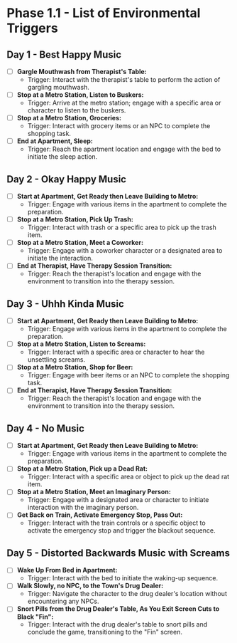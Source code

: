 # Phase 1.1 - List of Environmental Triggers

## Day 1 - Best Happy Music
- [ ] **Gargle Mouthwash from Therapist's Table:**
  - Trigger: Interact with the therapist's table to perform the action of gargling mouthwash.
- [ ] **Stop at a Metro Station, Listen to Buskers:**
  - Trigger: Arrive at the metro station; engage with a specific area or character to listen to the buskers.
- [ ] **Stop at a Metro Station, Groceries:**
  - Trigger: Interact with grocery items or an NPC to complete the shopping task.
- [ ] **End at Apartment, Sleep:**
  - Trigger: Reach the apartment location and engage with the bed to initiate the sleep action.

## Day 2 - Okay Happy Music
- [ ] **Start at Apartment, Get Ready then Leave Building to Metro:**
  - Trigger: Engage with various items in the apartment to complete the preparation.
- [ ] **Stop at a Metro Station, Pick Up Trash:**
  - Trigger: Interact with trash or a specific area to pick up the trash item.
- [ ] **Stop at a Metro Station, Meet a Coworker:**
  - Trigger: Engage with a coworker character or a designated area to initiate the interaction.
- [ ] **End at Therapist, Have Therapy Session Transition:**
  - Trigger: Reach the therapist's location and engage with the environment to transition into the therapy session.

## Day 3 - Uhhh Kinda Music
- [ ] **Start at Apartment, Get Ready then Leave Building to Metro:**
  - Trigger: Engage with various items in the apartment to complete the preparation.
- [ ] **Stop at a Metro Station, Listen to Screams:**
  - Trigger: Interact with a specific area or character to hear the unsettling screams.
- [ ] **Stop at a Metro Station, Shop for Beer:**
  - Trigger: Engage with beer items or an NPC to complete the shopping task.
- [ ] **End at Therapist, Have Therapy Session Transition:**
  - Trigger: Reach the therapist's location and engage with the environment to transition into the therapy session.

## Day 4 - No Music
- [ ] **Start at Apartment, Get Ready then Leave Building to Metro:**
  - Trigger: Engage with various items in the apartment to complete the preparation.
- [ ] **Stop at a Metro Station, Pick up a Dead Rat:**
  - Trigger: Interact with a specific area or object to pick up the dead rat item.
- [ ] **Stop at a Metro Station, Meet an Imaginary Person:**
  - Trigger: Engage with a designated area or character to initiate interaction with the imaginary person.
- [ ] **Get Back on Train, Activate Emergency Stop, Pass Out:**
  - Trigger: Interact with the train controls or a specific object to activate the emergency stop and trigger the blackout sequence.

## Day 5 - Distorted Backwards Music with Screams
- [ ] **Wake Up From Bed in Apartment:**
  - Trigger: Interact with the bed to initiate the waking-up sequence.
- [ ] **Walk Slowly, no NPC, to the Town's Drug Dealer:**
  - Trigger: Navigate the character to the drug dealer's location without encountering any NPCs.
- [ ] **Snort Pills from the Drug Dealer's Table, As You Exit Screen Cuts to Black "Fin":**
  - Trigger: Interact with the drug dealer's table to snort pills and conclude the game, transitioning to the "Fin" screen.
